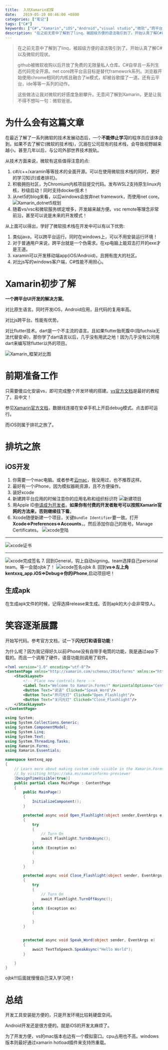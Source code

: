 ```yaml
---
title:  入坑Xamarin初探
date:   2019-05-10 00:46:00 +0800
categories: ["笔记"]
tags: ["C#"]
keywords: ["C#","Xamarin","iOS","Android","visual studio","微软","跨平台开发"]
description: "在之前无意中了解到了linq，被超级方便的语法吸引到了。开始认真了解C#以及微软的现状。github被微软收购以后开放了免费的无限量私人仓库。C#自举且一系列生态代码完全开源。net core跨平台且目标是替代framework系列。浏览器开始使用chrome相同的内核且融合了ie模式，却被谷歌摆了一道。还有云平台，ide等等一系列的动作。这些做法让我对微软的好感度急剧攀升。无意间了解到Xamarin，更是让我不得不想叫一句：微软爸爸。"
---
```





> 在之前无意中了解到了linq，被超级方便的语法吸引到了。开始认真了解C#以及微软的现状。
>
> github被微软收购以后开放了免费的无限量私人仓库。C#自举且一系列生态代码完全开源。net core跨平台且目标是替代framework系列。浏览器开始使用chrome相同的内核且融合了ie模式，却被谷歌摆了一道。还有云平台，ide等等一系列的动作。
>
> 这些做法让我对微软的好感度急剧攀升。无意间了解到Xamarin，更是让我不得不想叫一句：微软爸爸。


为什么会有这篇文章
===
在最近了解了一系列微软的技术发展动态后，一个**不能停止学习**的程序员应该体会到，如果不去了解它(微软的技术栈)，沉溺在公司现有的技术栈，会导致视野越来越小。甚至几年以后，与公司外部世界技术脱轨。

从技术方面来说，微软有这些值得注意的点:

1. c#/c++/xaramin等等技术的全面开源。可以在使用微软技术栈的同时，更好的学习知识(或者排坑)。
2. 积极拥抱社区，为Chromium内核项目提交代码。发布WSL2支持原生linux内核，秒级启动！同时支持docker技术！
3. 从net5的blog来看，以后windows会放弃net framework，而使用net core。
![Xamarin_dotnet5规划](/images/csharp/Xamarin_dotnet5规划.png)
4. 随着vs/vsc和微软服务绑定增多，开发越来越方便。vsc remote等理念非常前沿，甚至可以说是未来的开发模式！

从上面可以得出，学好了微软技术栈在开发中可以有以下优势:

1. 类似java，可以跨平台运行。同时在windows上，可以不用安装运行环境！
2. 对于普通用户来说，跨平台就是一个伪需求。在xp电脑上能双击打开的exe才是王道。
3. xaramin可以开发移动端app(iOS/Android)，且拥有庞大的社区。
4. 对比js写的windows客户端，C#性能不用担心。


Xamarin初步了解
===
**一个跨平台UI开发的解决方案**。

对比原生语言。同时开发iOS，Android应用，且代码的复用率高。

对比js跨平台。性能有优势。

对比flutter技术。dart是一个不主流的语言。且如果flutter胎死腹中(指fuchsia无法代替安卓)，那你学了dart语言以后，几乎没有用武之地！因为几乎没有公司用dart来编写除flutter以外的项目。

![Xamarin_框架对比图](/images/csharp/Xamarin_框架对比图.png)

前期准备工作
===
只需要傻瓜化安装vs，即可完成整个开发环境的搭建。[vs官方文档](https://docs.microsoft.com/zh-cn/visualstudio/products/?view=vs-2019)是最好的教程了。且中文！

参见[Xamarin官方文档](https://docs.microsoft.com/zh-cn/xamarin/get-started/first-app/?pivots=windows)，数据线连接在安卓手机上开启debug模式。点击即可运行。

而iOS则属于排坑之旅了。

排坑之旅
===

iOS开发
---

1. 你需要一个mac电脑。或者参考[云mac](https://www.macincloud.com/)，我没用过，也不推荐这样。
2. 最好有一个iPhone，因为模拟器耗资源，且不方便操作。
3. 装好xcode
4. 新建跨平台应用的时候注意你的应用名称和组织标识符
![新建项目](/images/csharp/Xamarin_新建项目.png)
5. 用Apple ID[申请成为开发者](https://developer.apple.com/account/)。**如果你有付费的开发者账号可以按照Xamarin官网的方法来，否则继续往下看**。
6. Xcode随便新建一个项目，关键`Bundle Identifier`要一致。打开**Xcode=>Preferences=>Accounts**，。然后添加你自己的账号。Manage Certificates。
![xcode登陆](/images/csharp/Xamarin_xcode登陆.png)

---
![xcode证书](/images/csharp/Xamarin_xcode证书.png)

---
![xcode完成签名](/images/csharp/Xamarin_xcode完成签名.png)
7. 回到General，钩上自动signing。team选择自己personal team。等一会就ojbk了！
![xcode签名ojbk](/images/csharp/Xamarin_xcode签名ojbk.png)
8. 回到**vs=>左上角kentxxq_app.iOS=>Debug=>你的iPhone**,启动项目吧！

生成apk
---
在生成apk文件的时候，记得选择release来生成。否则apk的大小会非常惊人。

笑容逐渐展露
===
开始写代码。参考官方文档，试一下**闪光灯和语音功能**！

为什么呢？因为我记得好久以前iPhone没有自带手电筒的功能，我是通过app下载的。而且一个调用了硬件，语音功能则调用了软件。

```xml
<?xml version="1.0" encoding="utf-8"?>
<ContentPage xmlns="http://xamarin.com/schemas/2014/forms" xmlns:x="http://schemas.microsoft.com/winfx/2009/xaml" xmlns:local="clr-namespace:kentxxq_app" x:Class="kentxxq_app.MainPage">
    <StackLayout>
        <!-- Place new controls here -->
        <Label Text="Welcome to Xamarin.Forms!" HorizontalOptions="Center" VerticalOptions="CenterAndExpand" />
        <Button Text="说话" Clicked="Speak_Word"/>
        <Button Text="开闪光灯" Clicked="Open_Flashlight"/>
        <Button Text="关闪光灯" Clicked="Close_Flashlight"/>
    </StackLayout>
</ContentPage>
```

```cs
using System;
using System.Collections.Generic;
using System.ComponentModel;
using System.Linq;
using System.Text;
using System.Threading.Tasks;
using Xamarin.Forms;
using Xamarin.Essentials;

namespace kentxxq_app
{
    // Learn more about making custom code visible in the Xamarin.Forms previewer
    // by visiting https://aka.ms/xamarinforms-previewer
    [DesignTimeVisible(true)]
    public partial class MainPage : ContentPage
    {
        public MainPage()
        {
            InitializeComponent();
        }

        protected async void Open_Flashlight(object sender,EventArgs e)
        {
            try
            {
                // Turn On
                await Flashlight.TurnOnAsync();
            }
            catch (Exception ex)
            {
                
            }
        }

        protected async void Close_Flashlight(object sender, EventArgs e)
        {
            try
            {
                // Turn On
                await Flashlight.TurnOffAsync();
            }
            catch (Exception ex)
            {

            }
        }


        protected async void Speak_Word(object sender, EventArgs e)
        {
            await TextToSpeech.SpeakAsync("Hello World");
        }

    }
}
```

ojbk!!!后面就慢慢自己深入学习吧！

总结
===
开发工具安装挺方便的，只是开发环境比较耗硬盘空间。

Android开发还是很方便的。就是iOS的开发太麻烦了。

为了开发方便，vs的mac版本右边有一个模拟窗口。cpu占用也不高。windows版本则最好通过xamarin hotload插件来支持热重载。